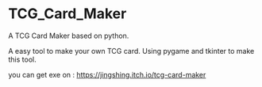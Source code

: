 # TCG_Card_Maker
A TCG Card Maker based on python.

A easy tool to make your own TCG card. Using pygame and tkinter to make this tool.

you can get exe on : https://jingshing.itch.io/tcg-card-maker
